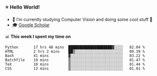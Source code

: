 ### ⭐️ Hello World!

<!--
**hologerry/hologerry** is a ✨ _special_ ✨ repository because its `README.md` (this file) appears on your GitHub profile.

Here are some ideas to get you started:

- 🔭 I’m currently working and studying on Computer Vision
- 🌱 I’m currently learning at Peking University
- 💬 Ask me about 
- 📫 How to reach me: E-mail
- 😄 Pronouns: he/his
- ⚡ Fun fact: Music is the Power
-->


- 🔭 I’m currently studying Computer Vision and doing some cool stuff 🤖
- 🎓 [Google Scholar](https://scholar.google.com/citations?user=3ykqW9wAAAAJ&hl=en)


📊 **This week I spent my time on**

<!--START_SECTION:waka-->

```text
Python       17 hrs 48 mins  ████████████████████▓░░░░   82.04 %
HTML         2 hrs 2 mins    ██▒░░░░░░░░░░░░░░░░░░░░░░   09.39 %
Bash         41 mins         ▓░░░░░░░░░░░░░░░░░░░░░░░░   03.22 %
Batchfile    19 mins         ▒░░░░░░░░░░░░░░░░░░░░░░░░   01.47 %
TeX          18 mins         ▒░░░░░░░░░░░░░░░░░░░░░░░░   01.44 %
CSS          13 mins         ▒░░░░░░░░░░░░░░░░░░░░░░░░   01.01 %
```

<!--END_SECTION:waka-->
